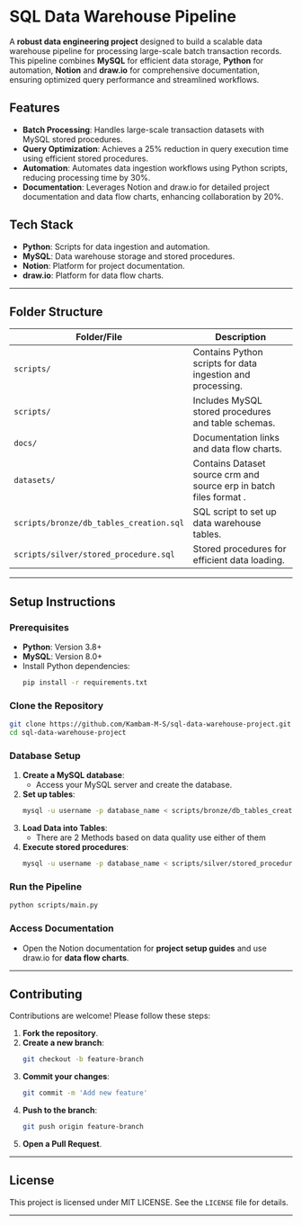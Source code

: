 
# SQL Data Warehouse Pipeline

A **robust data engineering project** designed to build a scalable data warehouse pipeline for processing large-scale batch transaction records. This pipeline combines **MySQL** for efficient data storage, **Python** for automation, **Notion** and **draw.io** for comprehensive documentation, ensuring optimized query performance and streamlined workflows.

## Features
- **Batch Processing**: Handles large-scale transaction datasets with MySQL stored procedures.
- **Query Optimization**: Achieves a 25% reduction in query execution time using efficient stored procedures.
- **Automation**: Automates data ingestion workflows using Python scripts, reducing processing time by 30%.
- **Documentation**: Leverages Notion and draw.io for detailed project documentation and data flow charts, enhancing collaboration by 20%.

## Tech Stack
- **Python**: Scripts for data ingestion and automation.
- **MySQL**: Data warehouse storage and stored procedures.
- **Notion**: Platform for project documentation.
- **draw.io**: Platform for data flow charts.

---

## Folder Structure
| Folder/File                  | Description                                 |
|------------------------------|---------------------------------------------|
| `scripts/`                   | Contains Python scripts for data ingestion and processing. |
| `scripts/`                       | Includes MySQL stored procedures and table schemas. |
| `docs/`                      | Documentation links and data flow charts.  |
| `datasets/`                  | Contains Dataset source crm and source erp in batch files format . |
| `scripts/bronze/db_tables_creation.sql`              | SQL script to set up data warehouse tables. |
| `scripts/silver/stored_procedure.sql`         | Stored procedures for efficient data loading. |

---

## Setup Instructions

### Prerequisites
- **Python**: Version 3.8+
- **MySQL**: Version 8.0+
- Install Python dependencies:
  ```bash
  pip install -r requirements.txt
  ```

### Clone the Repository
```bash
git clone https://github.com/Kambam-M-S/sql-data-warehouse-project.git
cd sql-data-warehouse-project
```

### Database Setup
1. **Create a MySQL database**:
   - Access your MySQL server and create the database.
2. **Set up tables**:
   ```bash
   mysql -u username -p database_name < scripts/bronze/db_tables_creation.sql
   ```
3. **Load Data into Tables**:
   - There are 2 Methods based on data quality use either of them
4. **Execute stored procedures**:
   ```bash
   mysql -u username -p database_name < scripts/silver/stored_procedure.sql
   ```

### Run the Pipeline
```bash
python scripts/main.py
```

### Access Documentation
- Open the Notion documentation for  **project setup guides** and use draw.io for **data flow charts**.

---

## Contributing

Contributions are welcome! Please follow these steps:
1. **Fork the repository**.
2. **Create a new branch**:
   ```bash
   git checkout -b feature-branch
   ```
3. **Commit your changes**:
   ```bash
   git commit -m 'Add new feature'
   ```
4. **Push to the branch**:
   ```bash
   git push origin feature-branch
   ```
5. **Open a Pull Request**.

---

## License
This project is licensed under MIT LICENSE. See the `LICENSE` file for details.

---

